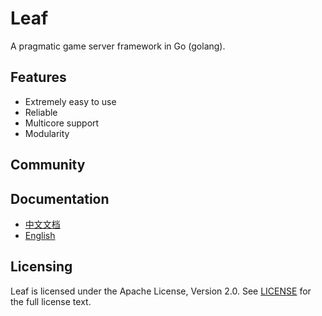 Leaf
====
A pragmatic game server framework in Go (golang).

Features
---------

* Extremely easy to use
* Reliable
* Multicore support
* Modularity

Community
---------



Documentation
---------

* [中文文档](https://github.com/wuyutaott/leaf/blob/master/TUTORIAL_ZH.md)
* [English](https://github.com/wuyutaott/leaf/blob/master/TUTORIAL_EN.md)

Licensing
---------

Leaf is licensed under the Apache License, Version 2.0. See [LICENSE](https://github.com/wuyutaott/leaf/blob/master/LICENSE) for the full license text.
